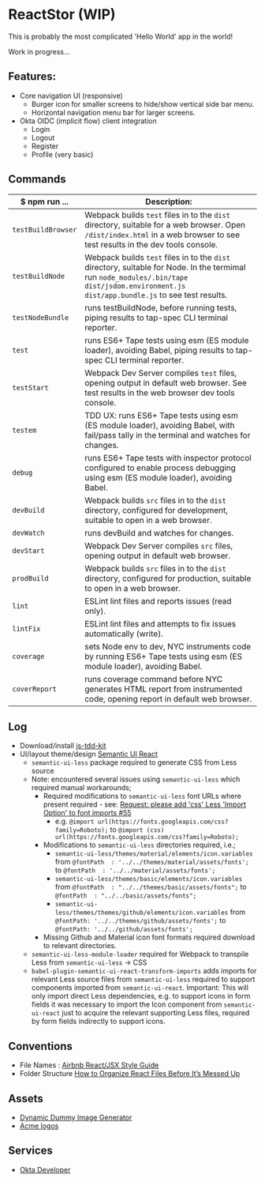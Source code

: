 # ReactStor (WIP)

This is probably the most complicated 'Hello World' app in the world!

Work in progress...

## Features: 

- Core navigation UI (responsive)
  - Burger icon for smaller screens to hide/show vertical side bar menu.
  - Horizontal navigation menu bar for larger screens.
- Okta OIDC (implicit flow) client integration
  - Login
  - Logout
  - Register
  - Profile (very basic)

## Commands


| $ npm run ...              | Description:                                                            |
|-------------------------------------|-------------------------------------------------------------------------|
| `testBuildBrowser`        | Webpack builds `test` files in to the `dist` directory, suitable for a web browser.  Open `/dist/index.html` in a web browser to see test results in the dev tools console. |
| `testBuildNode`           | Webpack builds `test` files in to the `dist` directory, suitable for Node.  In the termimal run `node_modules/.bin/tape dist/jsdom.environment.js dist/app.bundle.js` to see test results. |
| `testNodeBundle`          | runs testBuildNode, before running tests, piping results to tap-spec CLI terminal reporter. |
| `test`                    | runs ES6+ Tape tests using esm (ES module loader), avoiding Babel, piping results to tap-spec CLI terminal reporter. |
| `testStart`               | Webpack Dev Server compiles `test` files, opening output in default web browser.  See test results in the web browser dev tools console. |
| `testem`                  | TDD UX: runs ES6+ Tape tests using esm (ES module loader), avoiding Babel, with fail/pass tally in the terminal and watches for changes. |
| `debug`                   | runs ES6+ Tape tests with inspector protocol configured to enable process debugging using esm (ES module loader), avoiding Babel. |
| `devBuild`                | Webpack builds `src` files in to the `dist` directory, configured for development, suitable to open in a web browser. |
| `devWatch`                | runs devBuild and watches for changes. |
| `devStart`                | Webpack Dev Server compiles `src` files, opening output in default web browser. |
| `prodBuild`               | Webpack builds `src` files in to the `dist` directory, configured for production, suitable to open in a web browser. |
| `lint`                    | ESLint lint files and reports issues (read only). |
| `lintFix`                 | ESLint lint files and attempts to fix issues automatically (write). |
| `coverage`                | sets Node env to dev, NYC instruments code by running ES6+ Tape tests using esm (ES module loader), avoiding Babel. |
| `coverReport`             | runs coverage command before NYC generates HTML report from instrumented code, opening report in default web browser. |


## Log

- Download/install [js-tdd-kit](https://github.com/lfurzewaddock/js-tdd-kit)
- UI/layout theme/design [Semantic UI React](https://react.semantic-ui.com/)
  - `semantic-ui-less` package required to generate CSS from Less source
  - Note: encountered several issues using `semantic-ui-less` which required manual workarounds;
    - Required modifications to `semantic-ui-less` font URLs where present required - see: [Request: please add 'css' Less 'Import Option' to font imports #55](https://github.com/Semantic-Org/Semantic-UI-LESS/issues/55)
      - e.g. `@import url(https://fonts.googleapis.com/css?family=Roboto);` to `@import (css) url(https://fonts.googleapis.com/css?family=Roboto);`
    - Modifications to `semantic-ui-less` directories required, i.e.; 
      - `semantic-ui-less/themes/material/elements/icon.variables` from `@fontPath  : '../../themes/material/assets/fonts';` to `@fontPath  : '../../material/assets/fonts';`
      - `semantic-ui-less/themes/basic/elements/icon.variables` from `@fontPath  : "../../themes/basic/assets/fonts";` to `@fontPath  : "../../basic/assets/fonts";`
      - `semantic-ui-less/themes/themes/github/elements/icon.variables` from `@fontPath: '../../themes/github/assets/fonts';` to `@fontPath: '../../github/assets/fonts';`
    - Missing Github and Material icon font formats required download to relevant directories.
  - `semantic-ui-less-module-loader` required for Webpack to transpile Less from `semantic-ui-less` -> CSS
  - `babel-plugin-semantic-ui-react-transform-imports` adds imports for relevant Less source files from `semantic-ui-less` required to support components imported from `semantic-ui-react`. Important: This will only import direct Less dependencies, e.g. to support icons in form fields it was necessary to import the Icon component from `semantic-ui-react` just to acquire the relevant supporting Less files, required by form fields indirectly to support icons.


## Conventions

- File Names : [Airbnb React/JSX Style Guide](https://github.com/airbnb/javascript/tree/master/react#naming)
- Folder Structure [How to Organize React Files Before It’s Messed Up](https://engineering.opsgenie.com/how-to-organize-react-files-before-its-messed-up-c85387f691be?gi=9ede35dbc980)


## Assets

- [Dynamic Dummy Image Generator](https://dummyimage.com/300x300/fff/aaa)
- [Acme logos](http://acmelogos.com/)

## Services

- [Okta Developer](https://developer.okta.com/code/react/)
